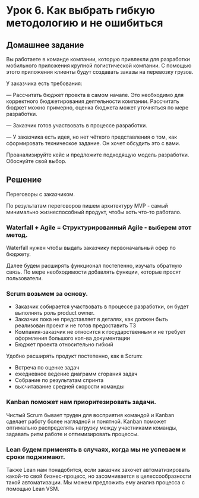 # Урок 6. Как выбрать гибкую методологию и не ошибиться

## Домашнее задание

Вы работаете в команде компании, которую привлекли для разработки мобильного приложения крупной логистической компании. С помощью этого приложения клиенты будут создавать заказы на перевозку грузов.

У заказчика есть требования:

— Рассчитать бюджет проекта в самом начале. Это необходимо для корректного бюджетирования деятельности компании. Рассчитать бюджет можно примерно, оценка бюджета может уточняться по мере разработки.

— Заказчик готов участвовать в процессе разработки.

— У заказчика есть идея, но нет чёткого представления о том, как сформировать техническое задание. Он хочет обсудить это с вами.

Проанализируйте кейс и предложите подходящую модель разработки. Обоснуйте свой выбор.

## Решение

Переговоры с заказчиком.

По результатам переговоров пишем архитектуру MVP - самый минимально жизнеспособный продукт, чтобы хоть что-то работало.

### Waterfall + Agile = Структурированный Agile - выберем этот метод.

Waterfall нужен чтобы выдать заказчику первоначальный офер по бюджету.

Далее будем расширять функционал постепенно, изучать обратную связь. По мере необходимости добавлять функции, которые просят пользователи.

### Scrum возьмем за основу.

- Заказчик собирается участвовать в процессе разработки, он будет выполнять роль product owner.
- Заказчик пока не представляет в деталях, как должен быть реализован проект и не готов предоставить ТЗ
- Компания-заказчик не относится к государственным и не требует оформления большого кол-ва документации
- Бюджет проекта относительно гибкий

Удобно расширять продукт постепенно, как в Scrum:

- Встреча по оценке задач
- ежедневное ведение диаграмм сгорания задач
- Собрание по результатам спринта
- высчитавание средней скорости команды

### Kanban поможет нам приоритезировать задачи.

Чистый Scrum бывает труден для восприятия командой и Kanban сделает работу более наглядной и понятной.
Kanban поможет оптимально распределять нагрузку между участниками команды, задавать ритм работе и оптимизировать процессы.

### Lean будем применять в случаях, когда мы не успеваем и сроки поджимают.

Также Lean нам понадобится, если заказчик захочет автоматизировать какой-то свой бизнес-процесс, но засомнивается в целессообразности такой автоматизации. Мы можем предложить ему анализ процесса с помощью Lean VSM.
